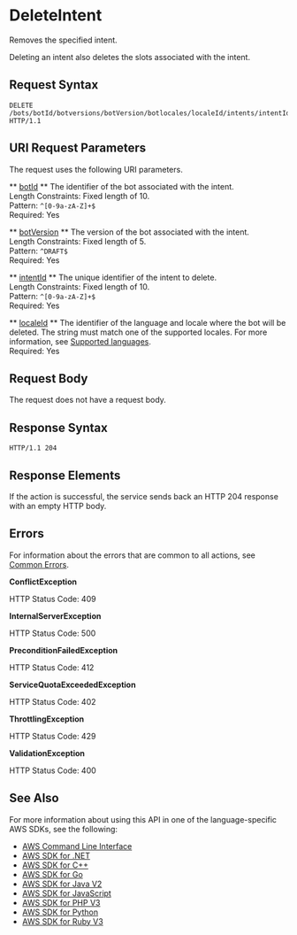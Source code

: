 # DeleteIntent<a name="API_DeleteIntent"></a>

Removes the specified intent\.

Deleting an intent also deletes the slots associated with the intent\.

## Request Syntax<a name="API_DeleteIntent_RequestSyntax"></a>

```
DELETE /bots/botId/botversions/botVersion/botlocales/localeId/intents/intentId/ HTTP/1.1
```

## URI Request Parameters<a name="API_DeleteIntent_RequestParameters"></a>

The request uses the following URI parameters\.

 ** [botId](#API_DeleteIntent_RequestSyntax) **   <a name="lexv2-DeleteIntent-request-botId"></a>
The identifier of the bot associated with the intent\.  
Length Constraints: Fixed length of 10\.  
Pattern: `^[0-9a-zA-Z]+$`   
Required: Yes

 ** [botVersion](#API_DeleteIntent_RequestSyntax) **   <a name="lexv2-DeleteIntent-request-botVersion"></a>
The version of the bot associated with the intent\.  
Length Constraints: Fixed length of 5\.  
Pattern: `^DRAFT$`   
Required: Yes

 ** [intentId](#API_DeleteIntent_RequestSyntax) **   <a name="lexv2-DeleteIntent-request-intentId"></a>
The unique identifier of the intent to delete\.  
Length Constraints: Fixed length of 10\.  
Pattern: `^[0-9a-zA-Z]+$`   
Required: Yes

 ** [localeId](#API_DeleteIntent_RequestSyntax) **   <a name="lexv2-DeleteIntent-request-localeId"></a>
The identifier of the language and locale where the bot will be deleted\. The string must match one of the supported locales\. For more information, see [Supported languages](https://docs.aws.amazon.com/lexv2/latest/dg/how-languages.html)\.  
Required: Yes

## Request Body<a name="API_DeleteIntent_RequestBody"></a>

The request does not have a request body\.

## Response Syntax<a name="API_DeleteIntent_ResponseSyntax"></a>

```
HTTP/1.1 204
```

## Response Elements<a name="API_DeleteIntent_ResponseElements"></a>

If the action is successful, the service sends back an HTTP 204 response with an empty HTTP body\.

## Errors<a name="API_DeleteIntent_Errors"></a>

For information about the errors that are common to all actions, see [Common Errors](CommonErrors.md)\.

 **ConflictException**   
  
HTTP Status Code: 409

 **InternalServerException**   
  
HTTP Status Code: 500

 **PreconditionFailedException**   
  
HTTP Status Code: 412

 **ServiceQuotaExceededException**   
  
HTTP Status Code: 402

 **ThrottlingException**   
  
HTTP Status Code: 429

 **ValidationException**   
  
HTTP Status Code: 400

## See Also<a name="API_DeleteIntent_SeeAlso"></a>

For more information about using this API in one of the language\-specific AWS SDKs, see the following:
+  [ AWS Command Line Interface](https://docs.aws.amazon.com/goto/aws-cli/models.lex.v2-2020-08-07/DeleteIntent) 
+  [ AWS SDK for \.NET](https://docs.aws.amazon.com/goto/DotNetSDKV3/models.lex.v2-2020-08-07/DeleteIntent) 
+  [ AWS SDK for C\+\+](https://docs.aws.amazon.com/goto/SdkForCpp/models.lex.v2-2020-08-07/DeleteIntent) 
+  [ AWS SDK for Go](https://docs.aws.amazon.com/goto/SdkForGoV1/models.lex.v2-2020-08-07/DeleteIntent) 
+  [ AWS SDK for Java V2](https://docs.aws.amazon.com/goto/SdkForJavaV2/models.lex.v2-2020-08-07/DeleteIntent) 
+  [ AWS SDK for JavaScript](https://docs.aws.amazon.com/goto/AWSJavaScriptSDK/models.lex.v2-2020-08-07/DeleteIntent) 
+  [ AWS SDK for PHP V3](https://docs.aws.amazon.com/goto/SdkForPHPV3/models.lex.v2-2020-08-07/DeleteIntent) 
+  [ AWS SDK for Python](https://docs.aws.amazon.com/goto/boto3/models.lex.v2-2020-08-07/DeleteIntent) 
+  [ AWS SDK for Ruby V3](https://docs.aws.amazon.com/goto/SdkForRubyV3/models.lex.v2-2020-08-07/DeleteIntent) 
